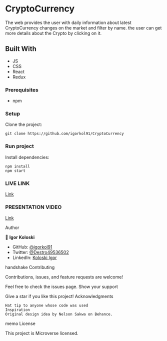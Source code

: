 # CryptoCurrency

The web provides the user with daily information about latest CryptoCurrency changes on the market and filter by name. the user can get more details about the Crypto by clicking on it.

## Built With
- JS
- CSS
- React
- Redux

### Prerequisites

- npm

### Setup

Clone the project:

```
git clone https://github.com/igorkol91/CryptoCurrency
```

### Run project

Install dependencies:

```
npm install
npm start
```

### LIVE LINK
[Link](https://dazzling-hawking-e9d6ab.netlify.app/)

### PRESENTATION VIDEO

[Link](https://www.loom.com/share/aca5d00b385c45b79638a792c01e0650)

Author

👤 **Igor Koloski**  

- GitHub: [@igorkol91](https://github.com/igorkol91)
- Twitter: [@Destro49536502](https://twitter.com/Destro49536502)
- LinkedIn: [Koloski Igor](https://www.linkedin.com/in/igor-koloski-a754aa208/)

handshake Contributing   

Contributions, issues, and feature requests are welcome!

Feel free to check the issues page.
Show your support

Give a star if you like this project!
Acknowledgments

    Hat tip to anyone whose code was used
    Inspiration
    Original design idea by Nelson Sakwa on Behance.

memo License

This project is Microverse licensed.
